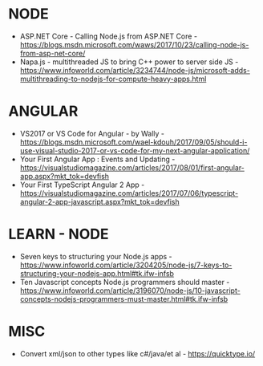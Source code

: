 # NODE
* ASP.NET Core - Calling Node.js from ASP.NET Core - https://blogs.msdn.microsoft.com/waws/2017/10/23/calling-node-js-from-asp-net-core/
* Napa.js - multithreaded JS to bring C++ power to server side JS - https://www.infoworld.com/article/3234744/node-js/microsoft-adds-multithreading-to-nodejs-for-compute-heavy-apps.html

# ANGULAR
* VS2017 or VS Code for Angular - by Wally - https://blogs.msdn.microsoft.com/wael-kdouh/2017/09/05/should-i-use-visual-studio-2017-or-vs-code-for-my-next-angular-application/
* Your First Angular App : Events and Updating - https://visualstudiomagazine.com/articles/2017/08/01/first-angular-app.aspx?mkt_tok=devfish
* Your First TypeScript Angular 2 App - https://visualstudiomagazine.com/articles/2017/07/06/typescript-angular-2-app-javascript.aspx?mkt_tok=devfish

# LEARN - NODE
* Seven keys to structuring your Node.js apps - https://www.infoworld.com/article/3204205/node-js/7-keys-to-structuring-your-nodejs-app.html#tk.ifw-infsb
* Ten Javascript concepts Node.js programmers should master - https://www.infoworld.com/article/3196070/node-js/10-javascript-concepts-nodejs-programmers-must-master.html#tk.ifw-infsb

# MISC
* Convert xml/json to other types like c#/java/et al - https://quicktype.io/